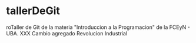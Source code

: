 # tallerDeGit

roTaller de Git de la materia "Introduccion a la Programacion" de la FCEyN - UBA.
XXX
Cambio agregado
Revolucion Industrial

